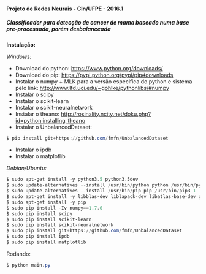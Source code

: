 #### Projeto de Redes Neurais - CIn/UFPE - 2016.1    
##### Classificador para detecção de cancer de mama baseado numa base pre-processada, porém desbalanceada    

**Instalação:**    

*Windows:*
- Download do python: https://www.python.org/downloads/
- Download do pip: https://pypi.python.org/pypi/pip#downloads
- Instalar o numpy + MLK para a versão especifica do python e sistema pelo link: http://www.lfd.uci.edu/~gohlke/pythonlibs/#numpy
- Instalar o scipy
- Instalar o scikit-learn
- Instalar o scikit-neuralnetwork
- Instalar o theano: http://rosinality.ncity.net/doku.php?id=python:installing_theano
- Instalar o UnbalancedDataset:
```powershell
$ pip install git+https://github.com/fmfn/UnbalancedDataset
```    
- Instalar o ipdb
- Instalar o matplotlib

*Debian/Ubuntu:*
```powershell
$ sudo apt-get install -y python3.5 python3.5dev
$ sudo update-alternatives --install /usr/bin/python python /usr/bin/python3.5 1
$ sudo update-alternatives --install /usr/bin/pip pip /usr/bin/pip3 1
$ sudo apt-get install -y libblas-dev liblapack-dev libatlas-base-dev gfortran
$ sudo apt-get install -y pip
$ sudo pip install -Iv numpy==1.7.0
$ sudo pip install scipy
$ sudo pip install scikit-learn
$ sudo pip install scikit-neuralnetwork
$ sudo pip install git+https://github.com/fmfn/UnbalancedDataset
$ sudo pip install ipdb
$ sudo pip install matplotlib
```    

Rodando:

```powershell
$ python main.py
```
